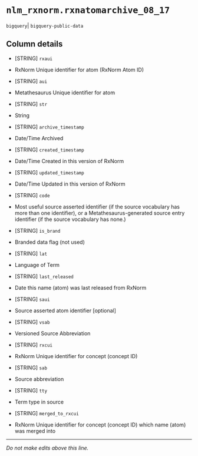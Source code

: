 # `nlm_rxnorm.rxnatomarchive_08_17`
`bigquery`| `bigquery-public-data`

## Column details
* [STRING]    `rxaui`
 - RxNorm Unique identifier for atom (RxNorm Atom ID)
* [STRING]    `aui`
 - Metathesaurus Unique identifier for atom
* [STRING]    `str`
 - String
* [STRING]    `archive_timestamp`
 - Date/Time Archived
* [STRING]    `created_timestamp`
 - Date/Time Created in this version of RxNorm
* [STRING]    `updated_timestamp`
 - Date/Time Updated in this version of RxNorm
* [STRING]    `code`
 - Most useful source asserted identifier (if the source vocabulary has more than one identifier), or a Metathesaurus-generated source entry identifier (if the source vocabulary has none.)
* [STRING]    `is_brand`
 - Branded data flag (not used)
* [STRING]    `lat`
 - Language of Term
* [STRING]    `last_released`
 - Date this name (atom) was last released from RxNorm
* [STRING]    `saui`
 - Source asserted atom identifier [optional]
* [STRING]    `vsab`
 - Versioned Source Abbreviation
* [STRING]    `rxcui`
 - RxNorm Unique identifier for concept (concept ID)
* [STRING]    `sab`
 - Source abbreviation
* [STRING]    `tty`
 - Term type in source
* [STRING]    `merged_to_rxcui`
 - RxNorm Unique identifier for concept (concept ID) which name (atom) was merged into

-------------------------------------------------------------------------------
*Do not make edits above this line.*
